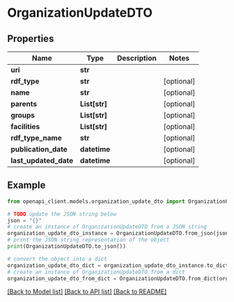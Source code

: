 # OrganizationUpdateDTO


## Properties

Name | Type | Description | Notes
------------ | ------------- | ------------- | -------------
**uri** | **str** |  | 
**rdf_type** | **str** |  | [optional] 
**name** | **str** |  | [optional] 
**parents** | **List[str]** |  | [optional] 
**groups** | **List[str]** |  | [optional] 
**facilities** | **List[str]** |  | [optional] 
**rdf_type_name** | **str** |  | [optional] 
**publication_date** | **datetime** |  | [optional] 
**last_updated_date** | **datetime** |  | [optional] 

## Example

```python
from openapi_client.models.organization_update_dto import OrganizationUpdateDTO

# TODO update the JSON string below
json = "{}"
# create an instance of OrganizationUpdateDTO from a JSON string
organization_update_dto_instance = OrganizationUpdateDTO.from_json(json)
# print the JSON string representation of the object
print(OrganizationUpdateDTO.to_json())

# convert the object into a dict
organization_update_dto_dict = organization_update_dto_instance.to_dict()
# create an instance of OrganizationUpdateDTO from a dict
organization_update_dto_from_dict = OrganizationUpdateDTO.from_dict(organization_update_dto_dict)
```
[[Back to Model list]](../README.md#documentation-for-models) [[Back to API list]](../README.md#documentation-for-api-endpoints) [[Back to README]](../README.md)


